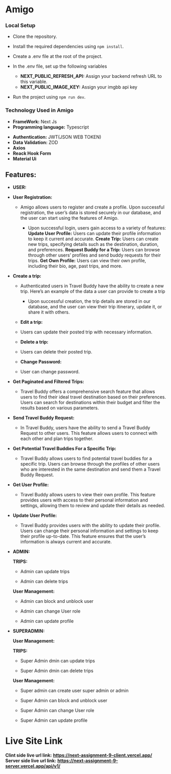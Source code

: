 # **Amigo**

### **Local Setup**

- Clone the repository.
- Install the required dependencies using `npm install`.
- Create a .env file at the root of the project.
- In the .env file, set up the following variables

  - **NEXT_PUBLIC_REFRESH_API:** Assign your backend refresh URL to this variable.
  - **NEXT_PUBLIC_IMAGE_KEY:** Assign your imgbb api key

- Run the project using `npm run dev`.

### **Technology Used in Amigo**

- **FrameWork:** Next Js
- **Programming language:** Typescript

* **Authentication:** JWT(JSON WEB TOKEN)
* **Data Validation:** ZOD
* **Axios**
* **Reack Hook Form**
* **Material Ui**

## **Features:**

- **USER:**
- **User Registration:**

  - Amigo allows users to register and create a profile.
    Upon successful registration, the user’s data is stored securely in our database, and the user can start using the features of Amigo.

    - Upon successful login, users gain access to a variety of features:
      **Update User Profile:** Users can update their profile information to keep it current and accurate.
      **Create Trip:** Users can create new trips, specifying details such as the destination, duration, and preferences.
      **Request Buddy for a Trip:** Users can browse through other users’ profiles and send buddy requests for their trips.
      **Get Own Profile:** Users can view their own profile, including their bio, age, past trips, and more.

- **Create a trip:**

  - Authenticated users in Travel Buddy have the ability to create a new trip. Here’s an example of the data a user can provide to create a trip

    - Upon successful creation, the trip details are stored in our database, and the user can view their trip itinerary, update it, or share it with others.

  - **Edit a trip:**

  - Users can update their posted trip with necessary information.

  - **Delete a trip:**

  - Users can delete their posted trip.

  - **Change Password:**

  - User can change password.

- **Get Paginated and Filtered Trips:**

  - Travel Buddy offers a comprehensive search feature that allows users to find their ideal travel destination based on their preferences. Users can search for destinations within their budget and filter the results based on various parameters.

- **Send Travel Buddy Request:**

  - In Travel Buddy, users have the ability to send a Travel Buddy Request to other users. This feature allows users to connect with each other and plan trips together.

- **Get Potential Travel Buddies For a Specific Trip:**

  - Travel Buddy allows users to find potential travel buddies for a specific trip. Users can browse through the profiles of other users who are interested in the same destination and send them a Travel Buddy Request.

- **Get User Profile:**

  - Travel Buddy allows users to view their own profile. This feature provides users with access to their personal information and settings, allowing them to review and update their details as needed.

- **Update User Profile:**

  - Travel Buddy provides users with the ability to update their profile. Users can change their personal information and settings to keep their profile up-to-date. This feature ensures that the user’s information is always current and accurate.

- **ADMIN:**

  **TRIPS:**

  - Admin can update trips

  - Admin can delete trips

  **User Management:**

  - Admin can block and unblock user

  - Admin can change User role

  - Admin can update profile

- **SUPERADMIN:**

  **User Management:**

  **TRIPS:**

  - Super Admin dmin can update trips

  - Super Admin dmin can delete trips

  **User Management:**

  - Super admin can create user super admin or admin

  - Super Admin can block and unblock user

  - Super Admin can change User role

  - Super Admin can update profile

# Live Site Link

**Clint side live url link:** **https://next-assignment-9-client.vercel.app/**
**Server side live url link:** **https://next-assignment-9-server.vercel.app/api/v1/**
